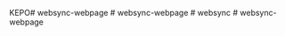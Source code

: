 KEPO#   w e b s y n c - w e b p a g e  
 #   w e b s y n c - w e b p a g e  
 #   w e b s y n c  
 #   w e b s y n c - w e b p a g e  
 